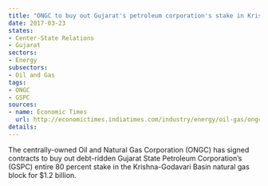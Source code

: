 ```yaml
---
title: "ONGC to buy out Gujarat's petroleum corporation's stake in Krishna-Godavari natural gas block"
date: 2017-03-23
states:
- Center-State Relations
- Gujarat
sectors:
- Energy
subsectors:
- Oil and Gas
tags:
- ONGC
- GSPC
sources:
- name: Economic Times
  url: http://economictimes.indiatimes.com/industry/energy/oil-gas/ongc-signs-pact-to-buy-out-gspcs-kg-block-stake-for-1-2-billion/articleshow/57714475.cms
details:
---
```


The centrally-owned Oil and Natural Gas Corporation (ONGC) has signed contracts to buy out debt-ridden Gujarat State Petroleum Corporation’s (GSPC) entire 80 percent stake in the Krishna-Godavari Basin natural gas block for $1.2 billion.
